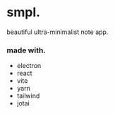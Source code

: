 # smpl.

beautiful ultra-minimalist note app.

### made with.
- electron
- react
- vite
- yarn
- tailwind
- jotai

